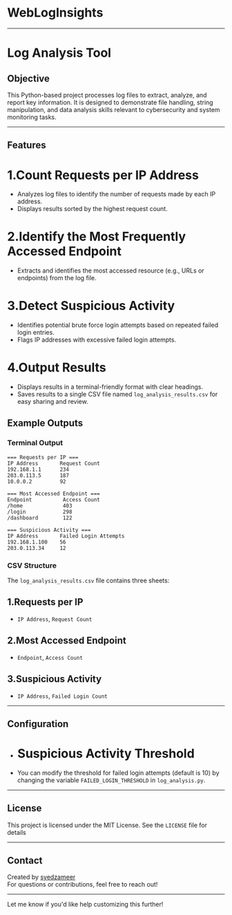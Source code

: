 # WebLogInsights

---

# Log Analysis Tool

## Objective
This Python-based project processes log files to extract, analyze, and report key information. It is designed to demonstrate file handling, string manipulation, and data analysis skills relevant to cybersecurity and system monitoring tasks.

---

## Features

 # 1.Count Requests per IP Address  
   - Analyzes log files to identify the number of requests made by each IP address.
   - Displays results sorted by the highest request count.

 # 2.Identify the Most Frequently            Accessed Endpoint  
   - Extracts and identifies the most accessed resource (e.g., URLs or endpoints) from the log file.

 # 3.Detect Suspicious Activity  
   - Identifies potential brute force login attempts based on repeated failed login entries.
   - Flags IP addresses with excessive failed login attempts.
# 4.Output Results  
   - Displays results in a terminal-friendly format with clear headings.
   - Saves results to a single CSV file named `log_analysis_results.csv` for easy sharing and review.

## Example Outputs

### Terminal Output
```plaintext
=== Requests per IP ===
IP Address       Request Count
192.168.1.1      234
203.0.113.5      187
10.0.0.2         92

=== Most Accessed Endpoint ===
Endpoint          Access Count
/home             403
/login            298
/dashboard        122

=== Suspicious Activity ===
IP Address       Failed Login Attempts
192.168.1.100    56
203.0.113.34     12
```

### CSV Structure
The `log_analysis_results.csv` file contains three sheets:
 ## 1.Requests per IP
   - `IP Address`, `Request Count`
 ## 2.Most Accessed Endpoint
   - `Endpoint`, `Access Count`
 ## 3.Suspicious Activity
   - `IP Address`, `Failed Login Count`

---

## **Configuration**
- # Suspicious Activity Threshold
-  You can modify the threshold for failed login attempts (default is 10) by changing the variable `FAILED_LOGIN_THRESHOLD` in `log_analysis.py`.

---

## License
This project is licensed under the MIT License. See the `LICENSE` file for details

---

## Contact
Created by [syedzameer](https://github.com/syedzameer18)  
For questions or contributions, feel free to reach out!

---

Let me know if you'd like help customizing this further!
